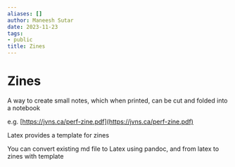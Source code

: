 ```yaml
---
aliases: []
author: Maneesh Sutar
date: 2023-11-23
tags:
- public
title: Zines
---
```


# Zines

A way to create small notes, which when printed, can be cut and folded into a notebook

e.g. [https://jvns.ca/perf-zine.pdf](https://jvns.ca/perf-zine.pdf)

Latex provides a template for zines

You can convert existing md file to Latex using pandoc, and from latex to zines with template
